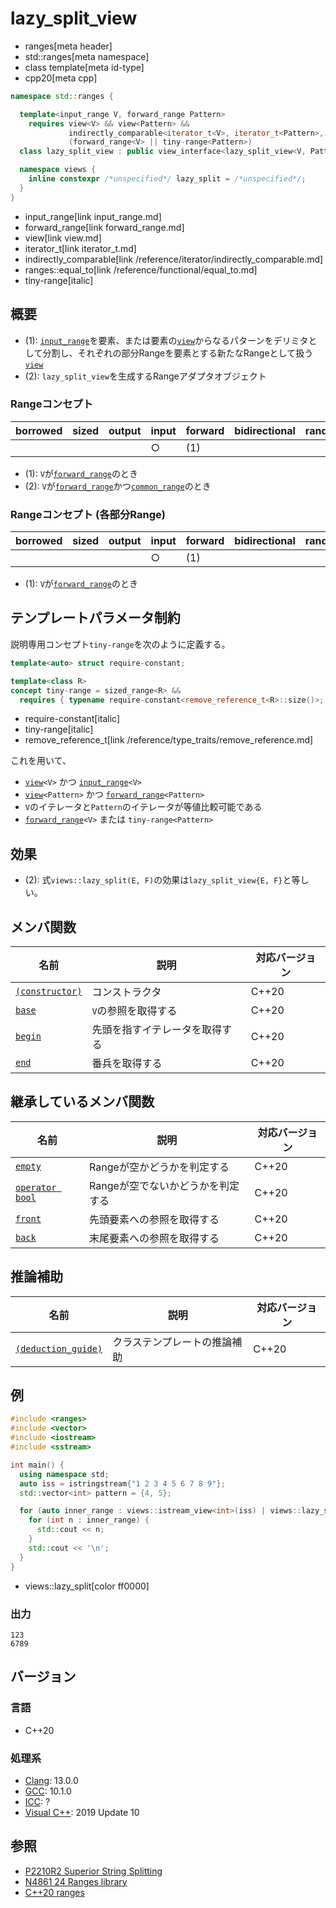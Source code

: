 # lazy_split_view
* ranges[meta header]
* std::ranges[meta namespace]
* class template[meta id-type]
* cpp20[meta cpp]

```cpp
namespace std::ranges {

  template<input_range V, forward_range Pattern>
    requires view<V> && view<Pattern> &&
             indirectly_comparable<iterator_t<V>, iterator_t<Pattern>, ranges::equal_to> &&
             (forward_range<V> || tiny-range<Pattern>)
  class lazy_split_view : public view_interface<lazy_split_view<V, Pattern>> { …… };   // (1)

  namespace views {
    inline constexpr /*unspecified*/ lazy_split = /*unspecified*/;                     // (2)
  }
}
```
* input_range[link input_range.md]
* forward_range[link forward_range.md]
* view[link view.md]
* iterator_t[link iterator_t.md]
* indirectly_comparable[link /reference/iterator/indirectly_comparable.md]
* ranges::equal_to[link /reference/functional/equal_to.md]
* tiny-range[italic]

## 概要

- (1): [`input_range`](input_range.md)を要素、または要素の[`view`](view.md)からなるパターンをデリミタとして分割し、それぞれの部分Rangeを要素とする新たなRangeとして扱う[`view`](view.md)
- (2): `lazy_split_view`を生成するRangeアダプタオブジェクト

### Rangeコンセプト

| borrowed | sized | output | input | forward | bidirectional | random_access | contiguous | common | viewable | view |
|----------|-------|--------|-------|---------|---------------|---------------|------------|--------|----------|------|
|          |       |        | ○    | (1)     |               |               |            | (2)    | ○       | ○   |

- (1): `V`が[`forward_range`](forward_range.md)のとき
- (2): `V`が[`forward_range`](forward_range.md)かつ[`common_range`](common_range.md)のとき

### Rangeコンセプト (各部分Range)

| borrowed | sized | output | input | forward | bidirectional | random_access | contiguous | common | viewable | view |
|----------|-------|--------|-------|---------|---------------|---------------|------------|--------|----------|------|
|          |       |        | ○    | (1)     |               |               |            |        | ○       | ○   |

- (1): `V`が[`forward_range`](forward_range.md)のとき

## テンプレートパラメータ制約

説明専用コンセプト`tiny-range`を次のように定義する。

```cpp
template<auto> struct require-constant;

template<class R>
concept tiny-range = sized_range<R> &&
  requires { typename require-constant<remove_reference_t<R>::size()>; } && (remove_reference_t<R>::size() <= 1);
```
* require-constant[italic]
* tiny-range[italic]
* remove_reference_t[link /reference/type_traits/remove_reference.md]

これを用いて、

- [`view`](view.md)`<V>` かつ [`input_range`](input_range.md)`<V>`
- [`view`](view.md)`<Pattern>` かつ [`forward_range`](forward_range.md)`<Pattern>`
- `V`のイテレータと`Pattern`のイテレータが等値比較可能である
- [`forward_range`](forward_range.md)`<V>` または `tiny-range<Pattern>`

## 効果

- (2): 式`views::lazy_split(E, F)`の効果は`lazy_split_view{E, F}`と等しい。

## メンバ関数

| 名前                                             | 説明                             | 対応バージョン |
|--------------------------------------------------|----------------------------------|----------------|
| [`(constructor)`](lazy_split_view/op_constructor.md.nolink)  | コンストラクタ                   | C++20          |
| [`base`](lazy_split_view/base.md.nolink)                     | `V`の参照を取得する              | C++20          |
| [`begin`](lazy_split_view/begin.md.nolink)                   | 先頭を指すイテレータを取得する   | C++20          |
| [`end`](lazy_split_view/end.md.nolink)                       | 番兵を取得する                   | C++20          |

## 継承しているメンバ関数

| 名前                                         | 説明                              | 対応バージョン |
|----------------------------------------------|-----------------------------------|----------------|
| [`empty`](view_interface/empty.md)           | Rangeが空かどうかを判定する       | C++20          |
| [`operator bool`](view_interface/op_bool.md) | Rangeが空でないかどうかを判定する | C++20          |
| [`front`](view_interface/front.md)           | 先頭要素への参照を取得する        | C++20          |
| [`back`](view_interface/back.md)             | 末尾要素への参照を取得する        | C++20          |

## 推論補助

| 名前                                                  | 説明                         | 対応バージョン |
|-------------------------------------------------------|------------------------------|----------------|
| [`(deduction_guide)`](lazy_split_view/op_deduction_guide.md.nolink) | クラステンプレートの推論補助 | C++20          |

## 例
```cpp example
#include <ranges>
#include <vector>
#include <iostream>
#include <sstream>

int main() {
  using namespace std;
  auto iss = istringstream{"1 2 3 4 5 6 7 8 9"};
  std::vector<int> pattern = {4, 5};

  for (auto inner_range : views::istream_view<int>(iss) | views::lazy_split(views::all(pattern))) {
    for (int n : inner_range) {
      std::cout << n;
    }
    std::cout << '\n';
  }
}
```
* views::lazy_split[color ff0000]

### 出力
```
123
6789
```

## バージョン
### 言語
- C++20

### 処理系
- [Clang](/implementation.md#clang): 13.0.0
- [GCC](/implementation.md#gcc): 10.1.0
- [ICC](/implementation.md#icc): ?
- [Visual C++](/implementation.md#visual_cpp): 2019 Update 10

## 参照
- [P2210R2 Superior String Splitting](http://www.open-std.org/jtc1/sc22/wg21/docs/papers/2021/p2210r2.html)
- [N4861 24 Ranges library](https://timsong-cpp.github.io/cppwp/n4861/ranges)
- [C++20 ranges](https://techbookfest.org/product/5134506308665344)
